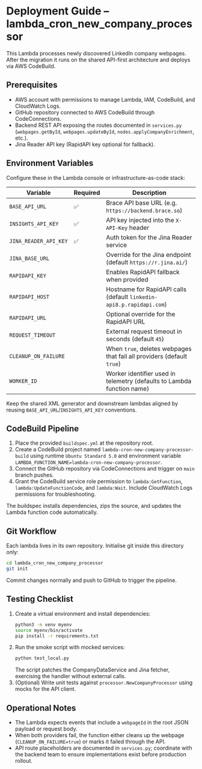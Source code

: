 # Deployment Guide – lambda_cron_new_company_processor

This Lambda processes newly discovered LinkedIn company webpages. After the migration it runs on the shared API-first architecture and deploys via AWS CodeBuild.

## Prerequisites
- AWS account with permissions to manage Lambda, IAM, CodeBuild, and CloudWatch Logs.
- GitHub repository connected to AWS CodeBuild through CodeConnections.
- Backend REST API exposing the routes documented in `services.py` (`webpages.getById`, `webpages.updateById`, `nodes.applyCompanyEnrichment`, etc.).
- Jina Reader API key (RapidAPI key optional for fallback).

## Environment Variables
Configure these in the Lambda console or infrastructure-as-code stack:

| Variable | Required | Description |
| -------- | -------- | ----------- |
| `BASE_API_URL` | ✅ | Brace API base URL (e.g. `https://backend.brace.so`) |
| `INSIGHTS_API_KEY` | ✅ | API key injected into the `X-API-Key` header |
| `JINA_READER_API_KEY` | ✅ | Auth token for the Jina Reader service |
| `JINA_BASE_URL` |  | Override for the Jina endpoint (default `https://r.jina.ai/`) |
| `RAPIDAPI_KEY` |  | Enables RapidAPI fallback when provided |
| `RAPIDAPI_HOST` |  | Hostname for RapidAPI calls (default `linkedin-api8.p.rapidapi.com`) |
| `RAPIDAPI_URL` |  | Optional override for the RapidAPI URL |
| `REQUEST_TIMEOUT` |  | External request timeout in seconds (default `45`) |
| `CLEANUP_ON_FAILURE` |  | When `true`, deletes webpages that fail all providers (default `true`) |
| `WORKER_ID` |  | Worker identifier used in telemetry (defaults to Lambda function name) |

Keep the shared XML generator and downstream lambdas aligned by reusing `BASE_API_URL`/`INSIGHTS_API_KEY` conventions.

## CodeBuild Pipeline
1. Place the provided `buildspec.yml` at the repository root.
2. Create a CodeBuild project named `lambda-cron-new-company-processor-build` using runtime `Ubuntu Standard 5.0` and environment variable `LAMBDA_FUNCTION_NAME=lambda-cron-new-company-processor`.
3. Connect the GitHub repository via CodeConnections and trigger on `main` branch pushes.
4. Grant the CodeBuild service role permission to `lambda:GetFunction`, `lambda:UpdateFunctionCode`, and `lambda:Wait`. Include CloudWatch Logs permissions for troubleshooting.

The buildspec installs dependencies, zips the source, and updates the Lambda function code automatically.

## Git Workflow
Each lambda lives in its own repository. Initialise git inside this directory only:

```bash
cd lambda_cron_new_company_processor
git init
```

Commit changes normally and push to GitHub to trigger the pipeline.

## Testing Checklist
1. Create a virtual environment and install dependencies:
   ```bash
   python3 -m venv myenv
   source myenv/bin/activate
   pip install -r requirements.txt
   ```
2. Run the smoke script with mocked services:
   ```bash
   python test_local.py
   ```
   The script patches the CompanyDataService and Jina fetcher, exercising the handler without external calls.
3. (Optional) Write unit tests against `processor.NewCompanyProcessor` using mocks for the API client.

## Operational Notes
- The Lambda expects events that include a `webpageId` in the root JSON payload or request body.
- When both providers fail, the function either cleans up the webpage (`CLEANUP_ON_FAILURE=true`) or marks it failed through the API.
- API route placeholders are documented in `services.py`; coordinate with the backend team to ensure implementations exist before production rollout.
